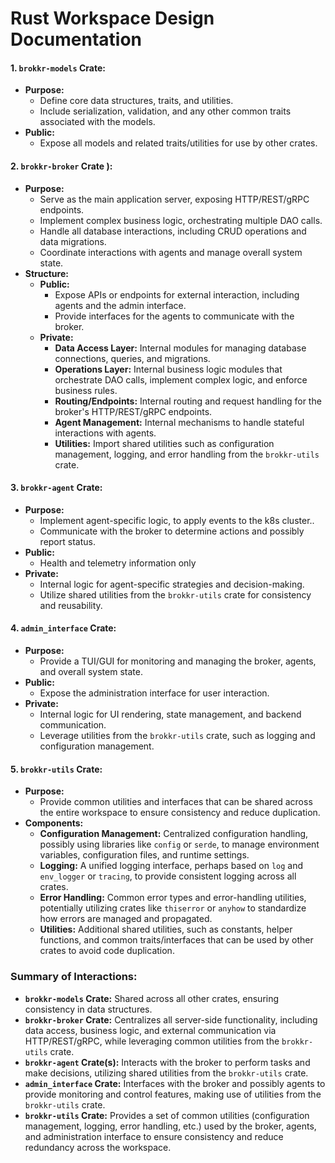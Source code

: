 
# Rust Workspace Design Documentation

#### 1. **`brokkr-models` Crate:**
   - **Purpose:** 
     - Define core data structures, traits, and utilities.
     - Include serialization, validation, and any other common traits associated with the models.
   - **Public:** 
     - Expose all models and related traits/utilities for use by other crates.

#### 2. **`brokkr-broker` Crate ):**
   - **Purpose:** 
     - Serve as the main application server, exposing HTTP/REST/gRPC endpoints.
     - Implement complex business logic, orchestrating multiple DAO calls.
     - Handle all database interactions, including CRUD operations and data migrations.
     - Coordinate interactions with agents and manage overall system state.
   - **Structure:**
     - **Public:**
       - Expose APIs or endpoints for external interaction, including agents and the admin interface.
       - Provide interfaces for the agents to communicate with the broker.
     - **Private:**
       - **Data Access Layer:** Internal modules for managing database connections, queries, and migrations.
       - **Operations Layer:** Internal business logic modules that orchestrate DAO calls, implement complex logic, and enforce business rules.
       - **Routing/Endpoints:** Internal routing and request handling for the broker's HTTP/REST/gRPC endpoints.
       - **Agent Management:** Internal mechanisms to handle stateful interactions with agents.
       - **Utilities:** Import shared utilities such as configuration management, logging, and error handling from the `brokkr-utils` crate.

#### 3. **`brokkr-agent` Crate:**
   - **Purpose:** 
     - Implement agent-specific logic, to apply events to the k8s cluster..
     - Communicate with the broker to determine actions and possibly report status.
   - **Public:**
     - Health and telemetry information only
   - **Private:**
     - Internal logic for agent-specific strategies and decision-making.
     - Utilize shared utilities from the `brokkr-utils` crate for consistency and reusability.

#### 4. **`admin_interface` Crate:**
   - **Purpose:** 
     - Provide a TUI/GUI for monitoring and managing the broker, agents, and overall system state.
   - **Public:**
     - Expose the administration interface for user interaction.
   - **Private:**
     - Internal logic for UI rendering, state management, and backend communication.
     - Leverage utilities from the `brokkr-utils` crate, such as logging and configuration management.

#### 5. **`brokkr-utils` Crate:**
   - **Purpose:** 
     - Provide common utilities and interfaces that can be shared across the entire workspace to ensure consistency and reduce duplication.
   - **Components:**
     - **Configuration Management:** Centralized configuration handling, possibly using libraries like `config` or `serde`, to manage environment variables, configuration files, and runtime settings.
     - **Logging:** A unified logging interface, perhaps based on `log` and `env_logger` or `tracing`, to provide consistent logging across all crates.
     - **Error Handling:** Common error types and error-handling utilities, potentially utilizing crates like `thiserror` or `anyhow` to standardize how errors are managed and propagated.
     - **Utilities:** Additional shared utilities, such as constants, helper functions, and common traits/interfaces that can be used by other crates to avoid code duplication.

### **Summary of Interactions:**
- **`brokkr-models` Crate:** Shared across all other crates, ensuring consistency in data structures.
- **`brokkr-broker` Crate:** Centralizes all server-side functionality, including data access, business logic, and external communication via HTTP/REST/gRPC, while leveraging common utilities from the `brokkr-utils` crate.
- **`brokkr-agent` Crate(s):** Interacts with the broker to perform tasks and make decisions, utilizing shared utilities from the `brokkr-utils` crate.
- **`admin_interface` Crate:** Interfaces with the broker and possibly agents to provide monitoring and control features, making use of utilities from the `brokkr-utils` crate.
- **`brokkr-utils` Crate:** Provides a set of common utilities (configuration management, logging, error handling, etc.) used by the broker, agents, and administration interface to ensure consistency and reduce redundancy across the workspace.


